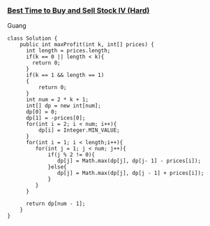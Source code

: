 ### [Best Time to Buy and Sell Stock IV (Hard)](https://leetcode.com/problems/best-time-to-buy-and-sell-stock-iv/description/)
Guang 
```
class Solution {
    public int maxProfit(int k, int[] prices) {
      int length = prices.length;
      if(k == 0 || length < k){
        return 0;
      }  
      if(k == 1 && length == 1)
      {
          return 0;
      }
      int num = 2 * k + 1;
      int[] dp = new int[num]; 
      dp[0] = 0;
      dp[1] = -prices[0];
      for(int i = 2; i < num; i++){
          dp[i] = Integer.MIN_VALUE;
      }
      for(int i = 1; i < length;i++){
         for(int j = 1; j < num; j++){
             if(j % 2 != 0){
                dp[j] = Math.max(dp[j], dp[j- 1] - prices[i]);
             }else{
                dp[j] = Math.max(dp[j], dp[j - 1] + prices[i]);
             }
         }
      }

      return dp[num - 1];
    }
} 

```
